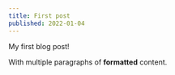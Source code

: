 ```yaml
---
title: First post
published: 2022-01-04
---
```

My first blog post!

With multiple paragraphs of **formatted** content.
